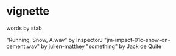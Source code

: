 # vignette
words by stab


"Running, Snow, A.wav" by InspectorJ
"jm-impact-01c-snow-on-cement.wav" by julien-matthey
"something" by Jack de Quite